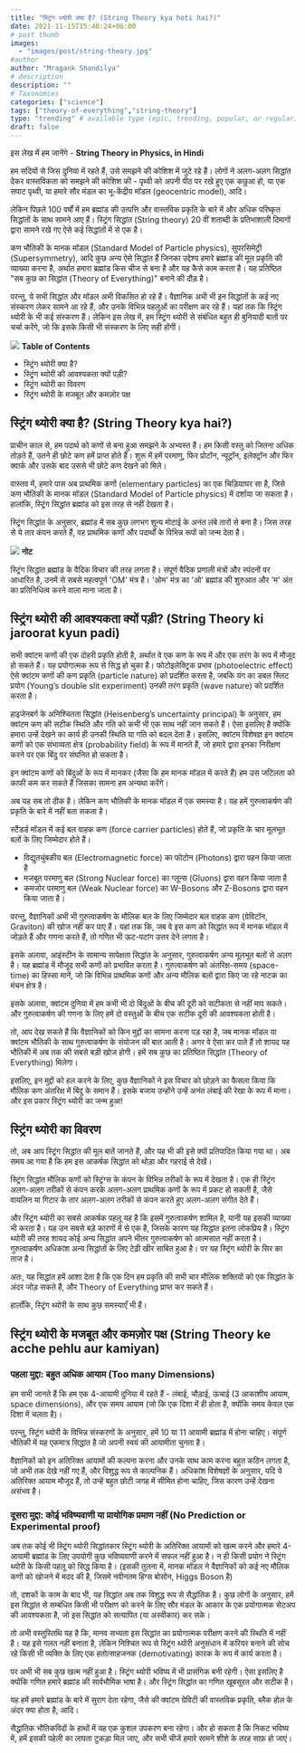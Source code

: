 ```yaml
---
title: "स्ट्रिंग थ्योरी क्या है? (String Theory kya hoti hai?)"
date: 2021-11-15T15:40:24+06:00
# post thumb
images:
  - "images/post/string-theory.jpg"
#author
author: "Mragank Shandilya"
# description
description: ""
# Taxonomies
categories: ["science"]
tags: ["theory-of-everything","string-theory"]
type: "trending" # available type (epic, trending, popular, or regular)
draft: false
---
```


इस लेख में हम जानेंगे - <strong>String Theory in Physics, in Hindi</strong>

हम सदियों से जिस दुनिया में रहते हैं, उसे समझने की कोशिश में जुटे रहे हैं। लोगों ने अलग-अलग सिद्धांत देकर वास्तविकता को समझने की कोशिश की - पृथ्वी को अपनी पीठ पर रखे हुए एक कछुआ हो, या एक सपाट पृथ्वी, या हमारे सौर मंडल का भू-केंद्रीय मॉडल (geocentric model), आदि।

लेकिन पिछले 100 वर्षों में हम ब्रह्मांड की उत्पत्ति और वास्तविक प्रकृति के बारे में और अधिक परिष्कृत सिद्धांतों के साथ सामने आए हैं। स्ट्रिंग सिद्धांत (String theory) 20 वीं शताब्दी के प्रतिभाशाली दिमागों द्वारा सामने रखे गए ऐसे कई सिद्धांतों में से एक है।

कण भौतिकी के मानक मॉडल (Standard Model of Particle physics), सुपरसिमेट्री (Supersymmetry), आदि कुछ अन्य ऐसे सिद्धांत हैं जिनका उद्देश्य हमारे ब्रह्मांड की मूल प्रकृति की व्याख्या करना है, अर्थात हमारा ब्रह्मांड किस चीज से बना है और यह कैसे काम करता है। यह प्रतिष्ठित "सब कुछ का सिद्धांत (Theory of Everything)" बनाने की दौड़ है।

परन्तु, ये सभी सिद्धांत और मॉडल अभी विकसित हो रहे हैं। वैज्ञानिक अभी भी इन सिद्धांतों के कई नए संस्करण लेकर सामने आ रहे हैं, और उनके विभिन्न पहलुओं का परीक्षण कर रहे हैं। यहां तक कि स्ट्रिंग थ्योरी के भी कई संस्करण हैं। लेकिन इस लेख में, हम स्ट्रिंग थ्योरी से संबंधित बहुत ही बुनियादी बातों पर चर्चा करेंगे, जो कि इसके किसी भी संस्करण के लिए सही होंगीं।

<div class="toc-mak">
  <img src="../../../images/pencil.png">
  <b>Table of Contents</b>
  <ul>
  <li>स्ट्रिंग थ्योरी क्या है?</li>
  <li>स्ट्रिंग थ्योरी की आवश्यकता क्यों पड़ी?</li>
  <li>स्ट्रिंग थ्योरी का विवरण</li>
  <li>स्ट्रिंग थ्योरी के मजबूत और कमज़ोर पक्ष</li>
</ul>
</div>

## स्ट्रिंग थ्योरी क्या है? (String Theory kya hai?)

प्राचीन काल से, हम पदार्थ को कणों से बना हुआ समझने के अभ्यस्त हैं। हम किसी वस्तु को जितना अधिक तोड़ते हैं, उतने ही छोटे कण हमें प्राप्त होते हैं। शुरू में हमें परमाणु, फिर प्रोटॉन, न्यूट्रॉन, इलेक्ट्रॉन और फिर क्वार्क और उसके बाद उससे भी छोटे कण देखने को मिले।

वास्तव में, हमारे पास अब प्राथमिक कणों (elementary particles) का एक चिड़ियाघर सा है, जिसे कण भौतिकी के मानक मॉडल (Standard Model of Particle physics) में दर्शाया जा सकता है। हालांकि, स्ट्रिंग सिद्धांत ब्रह्मांड को इस तरह से नहीं देखता है।

स्ट्रिंग सिद्धांत के अनुसार, ब्रह्मांड में सब कुछ लगभग शून्य मोटाई के अनंत लंबे तारों से बना है। जिस तरह से ये तार कंपन करते हैं, वह प्राथमिक कणों और पदार्थों के विभिन्न रूपों को जन्म देता है।

<div class="toc-mak">
  <img src="../../../images/pencil.png">
  <b>नोट</b><br>

स्ट्रिंग सिद्धांत ब्रह्मांड के वैदिक विचार की तरह लगता है। संपूर्ण वैदिक प्रणाली मंत्रों और स्पंदनों पर आधारित है, उनमें से सबसे महत्वपूर्ण 'OM' मंत्र है। 'ओम' मंत्र का 'ओ' ब्रह्मांड की शुरुआत और 'म' अंत का प्रतिनिधित्व करने वाला माना जाता है।
</div>


## स्ट्रिंग थ्योरी की आवश्यकता क्यों पड़ी? (String Theory ki jaroorat kyun padi)

सभी क्वांटम कणों की एक दोहरी प्रकृति होती है, अर्थात वे एक कण के रूप में और एक तरंग के रूप में मौजूद हो सकते हैं। यह प्रयोगात्मक रूप से सिद्ध हो चुका है। फोटोइलेक्ट्रिक प्रभाव (photoelectric effect) ऐसे क्वांटम कणों की कण प्रकृति (particle nature) को प्रदर्शित करता है, जबकि यंग का डबल स्लिट प्रयोग (Young’s double slit experiment) उनकी तरंग प्रकृति (wave nature) को प्रदर्शित करता है।

हाइजेनबर्ग के अनिश्चितता सिद्धांत (Heisenberg’s uncertainty principal) के अनुसार, हम क्वांटम कण की सटीक स्थिति और गति को कभी भी एक साथ नहीं जान सकते हैं। ऐसा इसलिए है क्योंकि हमारा उन्हें देखने का कार्य ही उनकी स्थिति या गति को बदल देता है। इसलिए, क्वांटम विशेषज्ञ इन क्वांटम कणों को एक संभाव्यता क्षेत्र (probability field) के रूप में मानते हैं, जो हमारे द्वारा इनका निरीक्षण करने पर एक बिंदु पर संघनित हो सकता है।

इन क्वांटम कणों को बिंदुओं के रूप में मानकर (जैसा कि हम मानक मॉडल में करते हैं) हम उस जटिलता को काफी कम कर सकते हैं जिसका सामना हम अन्यथा करेंगे।

अब यह सब तो ठीक है। लेकिन कण भौतिकी के मानक मॉडल में एक समस्या है। यह हमें गुरुत्वाकर्षण की प्रकृति के बारे में नहीं बता सकता है।

स्टैंडर्ड मॉडल में कई बल वाहक कण (force carrier particles) होते हैं, जो प्रकृति के चार मूलभूत बलों के लिए जिम्मेदार होते हैं।
* विद्युतचुंबकीय बल (Electromagnetic force) का फोटोन (Photons) द्वारा वहन किया जाता है
* मजबूत परमाणु बल (Strong Nuclear force) का ग्लून्स (Gluons) द्वारा वहन किया जाता है
* कमजोर परमाणु बल (Weak Nuclear force) का W-Bosons और Z-Bosons द्वारा वहन किया जाता है।

परन्तु, वैज्ञानिकों अभी भी गुरुत्वाकर्षण के मौलिक बल के लिए जिम्मेदार बल वाहक कण (ग्रेविटॉन, Graviton) की खोज नहीं कर पाए हैं। यहां तक कि, जब वे इस कण को सिद्धांत रूप में मानक मॉडल में जोड़ते हैं और गणना करते हैं, तो गणित भी ऊट-पटांग उत्तर देने लगता है।

इसके अलावा, आइंस्टीन के सामान्य सापेक्षता सिद्धांत के अनुसार, गुरुत्वाकर्षण अन्य मूलभूत बलों से अलग है। यह ब्रह्मांड में मौजूद सभी कणों को प्रभावित करता है। गुरुत्वाकर्षण को अंतरिक्ष-समय (space-time) का हिस्सा मानें, जो कि विभिन्न प्राथमिक कणों और अन्य मौलिक बलों द्वारा किए जा रहे नाटक का मंचन क्षेत्र है।

इसके अलावा, क्वांटम दुनिया में हम कभी भी दो बिंदुओं के बीच की दूरी को सटीकता से नहीं माप सकते। और गुरुत्वाकर्षण की गणना के लिए हमें दो वस्तुओं के बीच एक सटीक दूरी की आवश्यकता होती है।

तो, आप देख सकते हैं कि वैज्ञानिकों को किन मुद्दों का सामना करना पड़ रहा है, जब मानक मॉडल या क्वांटम भौतिकी के साथ गुरुत्वाकर्षण के संयोजन की बात आती है। अगर वे ऐसा कर पाते हैं तो शायद यह भौतिकी में अब तक की सबसे बड़ी खोज होगी। हमें सब कुछ का प्रतिष्ठित सिद्धांत (Theory of Everything) मिलेगा।

इसलिए, इन मुद्दों को हल करने के लिए, कुछ वैज्ञानिकों ने इस विचार को छोड़ने का फैसला किया कि मौलिक कण अंतरिक्ष में बिंदु के समान हैं। इसके बजाय उन्होंने उन्हें अनंत लंबाई की रेखा के रूप में माना। और इस प्रकार स्ट्रिंग थ्योरी का जन्म हुआ!


## स्ट्रिंग थ्योरी का विवरण

तो, अब आप स्ट्रिंग सिद्धांत की मूल बातें जानते हैं, और यह भी की इसे क्यों प्रतिपादित किया गया था। अब समय आ गया है कि हम इस आकर्षक सिद्धांत को थोड़ा और गहराई से देखें।

स्ट्रिंग सिद्धांत मौलिक कणों को स्ट्रिंग्स के कंपन के विभिन्न तरीकों के रूप में देखता है। एक ही स्ट्रिंग अलग-अलग तरीकों से कंपन करके अलग-अलग प्राथमिक कणों के रूप में प्रकट हो सकती है, जैसे वायलिन या गिटार के तार अलग-अलग तरीकों से कंपन करते हुए अलग-अलग संगीत देते हैं।

और स्ट्रिंग थ्योरी का सबसे आकर्षक पहलू यह है कि इसमें गुरुत्वाकर्षण शामिल है, यानी यह इसकी व्याख्या भी करता है। यह उन सबसे बड़े कारणों में से एक है, जिसके कारण यह सिद्धांत इतना लोकप्रिय है। स्ट्रिंग थ्योरी की तरह शायद कोई अन्य सिद्धांत अपने भीतर गुरुत्वाकर्षण को आत्मसात नहीं करता है। गुरुत्वाकर्षण अधिकांश अन्य सिद्धांतों के लिए टेढ़ी खीर साबित हुआ है। पर यह स्ट्रिंग थ्योरी के सिर का ताज है।

अतः, यह सिद्धांत हमें आशा देता है कि एक दिन हम प्रकृति की सभी चार मौलिक शक्तियों को एक सिद्धांत के अंदर जोड़ सकते हैं, और Theory of Everything प्राप्त कर सकते हैं।

हालाँकि, स्ट्रिंग थ्योरी के साथ कुछ समस्याएँ भी हैं।


## स्ट्रिंग थ्योरी के मजबूत और कमज़ोर पक्ष (String Theory ke acche pehlu aur kamiyan)

### पहला मुद्दा: बहुत अधिक आयाम (Too many Dimensions)

हम सभी जानते हैं कि हम एक 4-आयामी दुनिया में रहते हैं - लंबाई, चौड़ाई, ऊंचाई (3 आकाशीय आयाम, space dimensions), और एक समय आयाम (जो कि एक दिशा में ही होता है, क्योंकि समय केवल एक दिशा में चलता है)।

परन्तु, स्ट्रिंग थ्योरी के विभिन्न संस्करणों के अनुसार, हमें 10 या 11 आयामी ब्रह्मांड में होना चाहिए। संपूर्ण भौतिकी में यह एकमात्र सिद्धांत है जो अपनी स्वयं की आयामीता चुनता है।

वैज्ञानिकों को इन अतिरिक्त आयामों की कल्पना करना और उनके साथ काम करना बहुत कठिन लगता है, जो अभी तक देखे नहीं गए हैं, और विशुद्ध रूप से काल्पनिक हैं। अधिकांश विशेषज्ञों के अनुसार, यदि ये अतिरिक्त आयाम मौजूद हैं, तो उन्हें बहुत छोटी जगह में सीमित होना चाहिए, जिस कारण उन्हें देखना असंभव है।

### दूसरा मुद्दा: कोई भविष्यवाणी या प्रायोगिक प्रमाण नहीं (No Prediction or Experimental proof)

अब तक कोई भी स्ट्रिंग थ्योरी सिद्धांतकार स्ट्रिंग थ्योरी के अतिरिक्त आयामों को खत्म करने और हमारे 4-आयामी ब्रह्मांड के लिए उपयोगी कुछ भविष्यवाणी करने में सफल नहीं हुआ है। न ही किसी प्रयोग ने स्ट्रिंग थ्योरी के किसी पहलू को सिद्ध किया है। (इसकी तुलना में, मानक मॉडल ने वैज्ञानिकों को कई नए मौलिक कणों को खोजने में मदद की है, जिसमे नवीनतम हिग्स बोसोन, Higgs Boson है)

तो, दशकों के काम के बाद भी, यह सिद्धांत अब तक विशुद्ध रूप से सैद्धांतिक है। कुछ लोगों के अनुसार, हमें इस सिद्धांत से सम्बंधित किसी भी परीक्षण को करने के लिए सौर मंडल के आकार के एक प्रयोगात्मक सेटअप की आवश्यकता है, जो इस सिद्धांत को सत्यापित (या अस्वीकार) कर सके।

तो अभी वस्तुस्तिथि यह है कि, मानव सभ्यता इस सिद्धांत का प्रयोगात्मक परीक्षण करने की स्थिति में नहीं है। यह इसे गलत नहीं बनाता है, लेकिन निश्चित रूप से स्ट्रिंग थ्योरी अनुसंधान में करियर बनाने की सोच रहे किसी भी व्यक्ति के लिए एक हतोत्साहजनक (demotivating) कारक के रूप में कार्य करता है।

पर अभी भी सब कुछ खत्म नहीं हुआ है। स्ट्रिंग थ्योरी भविष्य में भी प्रासंगिक बनी रहेगी। ऐसा इसलिए है क्योंकि गणित हमारे ब्रह्मांड की सार्वभौमिक भाषा है। और स्ट्रिंग सिद्धांत का गणित खूबसूरत और सटीक है।

यह हमें हमारे ब्रह्मांड के बारे में सुराग देता रहेगा, जैसे की क्वांटम ग्रेविटी की वास्तविक प्रकृति, ब्लैक होल के अंदर क्या होता है, आदि।

सैद्धांतिक भौतिकविदों के हाथों में यह एक कुशल उपकरण बना रहेगा। और हो सकता है कि निकट भविष्य में, हमें इसकी पहेली का लापता टुकड़ा मिल जाए, और सभी चीजें हमारे सामने शीशे के तरह साफ़ हो जाएं।

